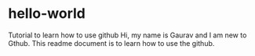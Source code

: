 # hello-world
Tutorial to learn how to use github
Hi, my name is Gaurav and I am new to Gthub. This readme document is to learn how to use the github. 
